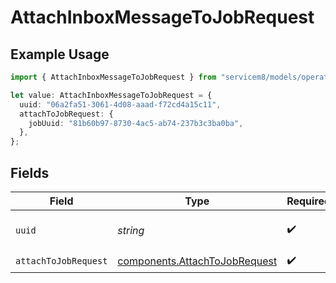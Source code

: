# AttachInboxMessageToJobRequest

## Example Usage

```typescript
import { AttachInboxMessageToJobRequest } from "servicem8/models/operations";

let value: AttachInboxMessageToJobRequest = {
  uuid: "06a2fa51-3061-4d08-aaad-f72cd4a15c11",
  attachToJobRequest: {
    jobUuid: "81b60b97-8730-4ac5-ab74-237b3c3ba0ba",
  },
};
```

## Fields

| Field                                                                          | Type                                                                           | Required                                                                       | Description                                                                    |
| ------------------------------------------------------------------------------ | ------------------------------------------------------------------------------ | ------------------------------------------------------------------------------ | ------------------------------------------------------------------------------ |
| `uuid`                                                                         | *string*                                                                       | :heavy_check_mark:                                                             | UUID of the inbox message                                                      |
| `attachToJobRequest`                                                           | [components.AttachToJobRequest](../../models/components/attachtojobrequest.md) | :heavy_check_mark:                                                             | N/A                                                                            |